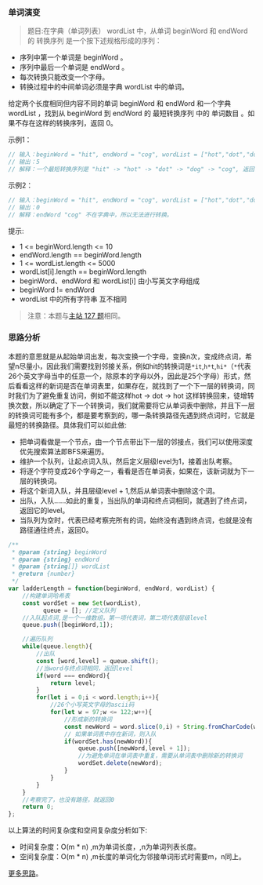 ###  单词演变
 
> 题目:在字典（单词列表） wordList 中，从单词 beginWord 和 endWord 的 转换序列 是一个按下述规格形成的序列：

* 序列中第一个单词是 beginWord 。
* 序列中最后一个单词是 endWord 。
* 每次转换只能改变一个字母。
* 转换过程中的中间单词必须是字典 wordList 中的单词。

给定两个长度相同但内容不同的单词 beginWord 和 endWord 和一个字典 wordList ，找到从 beginWord 到 endWord 的 最短转换序列 中的 单词数目 。如果不存在这样的转换序列，返回 0。

示例1：

```js
// 输入：beginWord = "hit", endWord = "cog", wordList = ["hot","dot","dog","lot","log","cog"]
// 输出：5
// 解释：一个最短转换序列是 "hit" -> "hot" -> "dot" -> "dog" -> "cog", 返回它的长度 5。
```

示例2：

```js
// 输入：beginWord = "hit", endWord = "cog", wordList = ["hot","dot","dog","lot","log"]
// 输出：0
// 解释：endWord "cog" 不在字典中，所以无法进行转换。
```

提示:

* 1 <= beginWord.length <= 10
* endWord.length == beginWord.length
* 1 <= wordList.length <= 5000
* wordList[i].length == beginWord.length
* beginWord、endWord 和 wordList[i] 由小写英文字母组成
* beginWord != endWord
* wordList 中的所有字符串 互不相同

> 注意：本题与[主站 127 题](https://leetcode-cn.com/problems/word-ladder/)相同。

### 思路分析

本题的意思就是从起始单词出发，每次变换一个字母，变换n次，变成终点词，希望n尽量小，因此我们需要找到邻接关系，例如hit的转换词是`*it`,`h*t`,`hi*`（`*`代表26个英文字母当中的任意一个，除原本的字母以外，因此是25个字母）形式，然后看看这样的新词是否在单词表里，如果存在，就找到了一个下一层的转换词，同时我们为了避免重复访问，例如不能这样hot -> dot -> hot 这样转换回来，徒增转换次数，所以确定了下一个转换词，我们就需要将它从单词表中删除，并且下一层的转换词可能有多个，都是要考察到的，哪一条转换路径先遇到终点词时，它就是最短的转换路径。具体我们可以如此做:

* 把单词看做是一个节点，由一个节点带出下一层的邻接点，我们可以使用深度优先搜索算法即BFS来遍历。
* 维护一个队列，让起点词入队，然后定义层级level为1，接着出队考察。
* 将逐个字符变成26个字母之一，看看是否在单词表，如果在，该新词就为下一层的转换词。
* 将这个新词入队，并且层级level + 1,然后从单词表中删除这个词。
* 出队，入队……如此的重复，当出队的单词和终点词相同，就遇到了终点词，返回它的level。
* 当队列为空时，代表已经考察完所有的词，始终没有遇到终点词，也就是没有路径通往终点，返回0。


```js
/**
 * @param {string} beginWord
 * @param {string} endWord
 * @param {string[]} wordList
 * @return {number}
 */
var ladderLength = function(beginWord, endWord, wordList) {
    //构建单词哈希表
    const wordSet = new Set(wordList),
          queue = []; //定义队列
    //入队起点词,是一个一维数组，第一项代表词，第二项代表层级level
    queue.push([beginWord,1]);

    //遍历队列
    while(queue.length){
        //出队
        const [word,level] = queue.shift();
        //当word与终点词相同，返回level
        if(word === endWord){
            return level;
        }
        for(let i = 0;i < word.length;i++){
            //26个小写英文字母的ascii码
            for(let w = 97;w <= 122;w++){
                //形成新的转换词
                const newWord = word.slice(0,i) + String.fromCharCode(w) + word.slice(i + 1);
                // 如果单词表中存在新词，则入队
                if(wordSet.has(newWord)){
                    queue.push([newWord,level + 1]);
                    //为避免单词在单词表中重复，需要从单词表中删除新的转换词
                    wordSet.delete(newWord);
                }
            }
        }
    }
    //考察完了，也没有路径，就返回0
    return 0;
};
```

以上算法的时间复杂度和空间复杂度分析如下:

* 时间复杂度：O(m * n) ,m为单词长度，,n为单词列表长度。
* 空间复杂度：O(m * n) ,m长度的单词化为邻接单词形式时需要m，n同上。

[更多思路](https://leetcode-cn.com/problems/om3reC/solution/dan-ci-yan-bian-by-leetcode-solution-8v7s/)。

